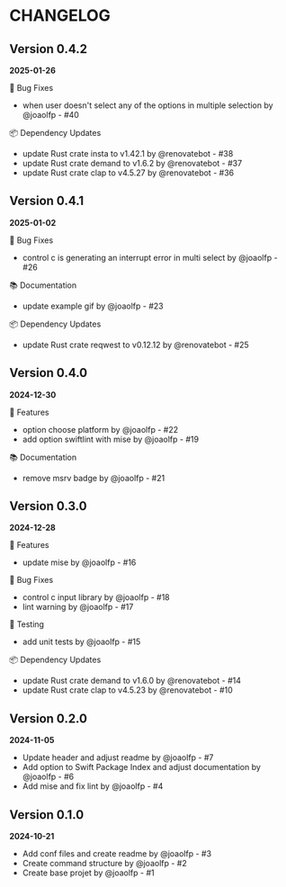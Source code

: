 # CHANGELOG

## Version 0.4.2
**2025-01-26**

🐛 Bug Fixes
- when user doesn't select any of the options in multiple selection by @joaolfp - #40

📦️ Dependency Updates
- update Rust crate insta to v1.42.1 by @renovatebot - #38
- update Rust crate demand to v1.6.2 by @renovatebot - #37
- update Rust crate clap to v4.5.27 by @renovatebot - #36

## Version 0.4.1
**2025-01-02**

🐛 Bug Fixes
- control c is generating an interrupt error in multi select by @joaolfp - #26

📚 Documentation
- update example gif by @joaolfp - #23

📦️ Dependency Updates
- update Rust crate reqwest to v0.12.12 by @renovatebot - #25

## Version 0.4.0
**2024-12-30**

🚀 Features
- option choose platform by @joaolfp - #22
- add option swiftlint with mise by @joaolfp - #19

📚 Documentation
- remove msrv badge by @joaolfp - #21

## Version 0.3.0
**2024-12-28**

🚀 Features
- update mise by @joaolfp - #16

🐛 Bug Fixes
- control c input library by @joaolfp - #18
- lint warning by @joaolfp - #17

🧪 Testing
- add unit tests by @joaolfp - #15

📦️ Dependency Updates
- update Rust crate demand to v1.6.0 by @renovatebot - #14
- update Rust crate clap to v4.5.23 by @renovatebot - #10

## Version 0.2.0
**2024-11-05**

- Update header and adjust readme by @joaolfp - #7
- Add option to Swift Package Index and adjust documentation by @joaolfp - #6
- Add mise and fix lint by @joaolfp - #4

## Version 0.1.0
**2024-10-21**

- Add conf files and create readme by @joaolfp - #3
- Create command structure by @joaolfp - #2
- Create base projet by @joaolfp - #1
